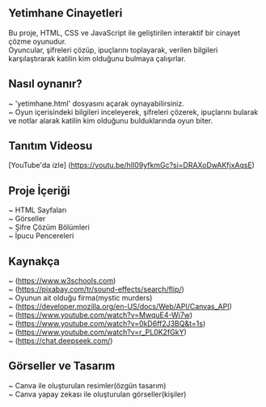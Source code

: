 ## Yetimhane Cinayetleri   

Bu proje, HTML, CSS ve JavaScript ile geliştirilen interaktif bir cinayet çözme oyunudur.  
Oyuncular, şifreleri çözüp, ipuçlarını toplayarak, verilen bilgileri karşılaştırarak katilin kim olduğunu bulmaya çalışırlar.  

## Nasıl oynanır?  
~ 'yetimhane.html' dosyasını açarak oynayabilirsiniz.  
~ Oyun içerisindeki bilgileri inceleyerek, şifreleri çözerek, ipuçlarını bularak ve notlar alarak katilin kim olduğunu bulduklarında oyun biter.  

## Tanıtım Videosu  
[YouTube'da izle] (https://youtu.be/hlI09yfkmGc?si=DRAXoDwAKfjxAqsE)  

## Proje İçeriği  
~ HTML Sayfaları  
~ Görseller  
~ Şifre Çözüm Bölümleri  
~ İpucu Pencereleri  

## Kaynakça  
~ (https://www.w3schools.com)   
~ (https://pixabay.com/tr/sound-effects/search/flip/)  
~ Oyunun ait olduğu firma(mystic murders)    
~ (https://developer.mozilla.org/en-US/docs/Web/API/Canvas_API)  
~ (https://www.youtube.com/watch?v=MwquE4-Wi7w)  
~ (https://www.youtube.com/watch?v=0kD6ff2J3BQ&t=1s)  
~ (https://www.youtube.com/watch?v=r_PL0K2fGkY)  
~ (https://chat.deepseek.com/)  

## Görseller ve Tasarım  
~ Canva ile oluşturulan resimler(özgün tasarım)  
~ Canva yapay zekası ile oluşturulan görseller(kişiler)  


